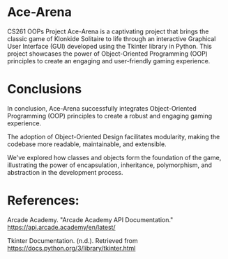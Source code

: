 # Ace-Arena
 CS261 OOPs Project
Ace-Arena is a captivating project that brings the classic game of Klonkide Solitaire to life through an interactive Graphical User Interface (GUI) developed using the Tkinter library in Python. This project showcases the power of Object-Oriented Programming (OOP) principles to create an engaging and user-friendly gaming experience.
# Conclusions
In conclusion, Ace-Arena successfully integrates Object-Oriented Programming (OOP) principles to create a robust and engaging gaming experience.

The adoption of Object-Oriented Design facilitates modularity, making the codebase more readable, maintainable, and extensible.

We've explored how classes and objects form the foundation of the game, illustrating the power of encapsulation, inheritance, polymorphism, and abstraction in the development process.

# References:
Arcade Academy. "Arcade Academy API Documentation." https://api.arcade.academy/en/latest/

Tkinter Documentation. (n.d.). Retrieved from https://docs.python.org/3/library/tkinter.html
